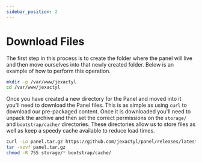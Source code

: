 ```yaml
---
sidebar_position: 2
---
```


# Download Files

The first step in this process is to create the folder where the 
panel will live and then move ourselves into that newly created folder. 
Below is an example of how to perform this operation.

```bash
mkdir -p /var/www/jexactyl
cd /var/www/jexactyl
```

Once you have created a new directory for the Panel and moved into it you'll need to download the Panel files. This is as simple as using `curl` to download our pre-packaged content. Once it is downloaded you'll need to unpack the archive and then set the correct permissions on the `storage/` and `bootstrap/cache/` directories. These directories allow us to store files as well as keep a speedy cache available to reduce load times.

```bash
curl -Lo panel.tar.gz https://github.com/jexactyl/panel/releases/latest/download/panel.tar.gz
tar -xzvf panel.tar.gz
chmod -R 755 storage/* bootstrap/cache/
```